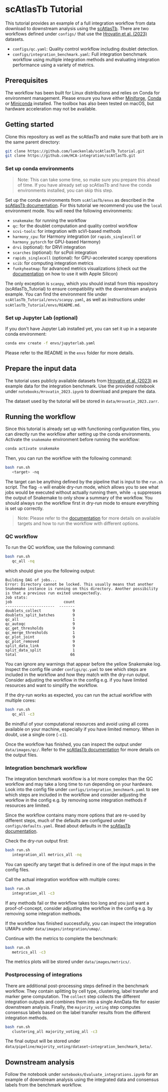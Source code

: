 # scAtlasTb Tutorial

This tutorial provides an example of a full integration workflow from data download to downstream analysis using the [scAtlasTb](https://github.com/HCA-integration/scAtlasTb).
There are two workflows defined under `configs/` that use the [Hrovatin et al. (2023)](https://doi.org/10.1038/s42255-023-00876-x) datasets.

* `configs/qc.yaml`: Quality control workflow including doublet detection.
* `configs/integration_benchmark.yaml`: Full integration benchmark workflow using multiple integration methods and evaluating integration performance using a variety of metrics.

## Prerequisites

The workflow has been built for Linux distributions and relies on Conda for environment management.
Please ensure you have either [Miniforge](https://github.com/conda-forge/miniforge), [Conda](https://docs.conda.io/en/latest/) or [Miniconda](https://docs.conda.io/en/latest/miniconda.html) installed.
The toolbox has also been tested on macOS, but hardware acceleration may not be available.

## Getting started

Clone this repository as well as the scAtlasTb and make sure that both are in the same parent directory:

```bash
git clone https://github.com/lueckenlab/scAtlasTb_Tutorial.git
git clone https://github.com/HCA-integration/scAtlasTb.git
```

### Set up conda environments

> Note: This can take some time, so make sure you prepare this ahead of time. If you have already set up scAtlasTb and have the conda environments installed, you can skip this step.

Set up the conda environments from `scAtlasTb/envs` as described in the [scAtlasTb documentation](https://scatlastb.readthedocs.io/en/latest/getting_started/installation.html#option-2-env-mode-local).
For this tutorial we recommend you use the `local` environment mode.
You will need the following environments:

- `snakemake`: for running the workflow
- `qc`: for the doublet computation and quality control workflow
- `scvi-tools`: for integration with scVI-based methods
- `harmony_cpu`: for Harmony integration (or `rapids_singlecell` or `harmony_pytorch` for GPU-based Harmony)
- `drvi` (optional): for DRVI integration
- `scarches` (optional): for scPoli integration
- `rapids_singlecell` (optional): for GPU-accelerated scanpy operations
- `scib`: for computing integration metrics
- `funkyheatmap`: for advanced metrics visualizations (check out the [documentation](https://scatlastb.readthedocs.io/en/latest/advanced_configuration/troubleshooting.html#working-on-apple-silicon) on how to use it with Apple Silicon)

The only exception is `scanpy`, which you should install from this repository (scAtlasTb_Tutorial) to ensure compatibility with the downstream analysis example.
You can find the environment file under `scAtlasTb_Tutorial/envs/scanpy.yaml`, as well as instructions under `scAtlasTb_Tutorial/envs/README.md`.

### Set up Jupyter Lab (optional)

If you don't have Jupyter Lab installed yet, you can set it up in a separate conda environment:

```bash
conda env create -f envs/jupyterlab.yaml
```

Please refer to the README in the `envs` folder for more details.

## Prepare the input data

The tutorial uses publicly available datasets from [Hrovatin et al. (2023)](https://doi.org/10.1038/s42255-023-00876-x) as example data for the integration benchmark.
Use the provided notebook under `notebooks/Hrovatin_2023.ipynb` to download and prepare the data.

The dataset used by the tutorial will be stored in `data/Hrovatin_2023.zarr`.

## Running the workflow

Since this tutorial is already set up with functioning configuration files, you can directly run the workflow after setting up the conda environments.
Activate the `snakemake` environment before running the workflow:

```bash
conda activate snakemake
```

Then, you can run the workflow with the following command:

```bash
bash run.sh
   <target> -nq
```

The target can be anything defined by the pipeline that is input to the `run.sh
  ` script.
The flag `-n` will enable dry-run mode, which allows you to see what jobs would be executed without actually running them, while `-q` suppresses the output of Snakemake to only show a summary of the workflow.
You should always run the workflow first in dry-run mode to ensure everything is set up correctly.

> Note: Please refer to the [documentation](https://scatlastb.readthedocs.io/en/latest/getting_started/call_pipeline.html#list-all-available-rules) for more details on available targets and how to run the workflow with different options.

### QC workflow

To run the QC workflow, use the following command:

```bash
bash run.sh
   qc_all -nq
```

which should give you the following output:

```
Building DAG of jobs...
Error: Directory cannot be locked. This usually means that another Snakemake instance is running on this directory. Another possibility is that a previous run exited unexpectedly.
Job stats:
job                       count
----------------------  -------
doublets_collect              9
doublets_split_batches        9
qc_all                        1
qc_autoqc                     9
qc_get_thresholds             9
qc_merge_thresholds           1
qc_plot_joint                 9
qc_plot_removed               9
split_data_link               9
split_data_split              1
total                        66
```

You can ignore any warnings that appear before the yellow Snakemake log.
Inspect the config file under `configs/qc.yaml` to see which steps are included in the workflow and how they match with the dry-run output.
Consider adjusting the workflow in the config e.g. if you have limited resources and want to simplify the workflow.

If the dry-run works as expected, you can run the actual workflow with multiple cores:

```bash
bash run.sh
   qc_all -c3
```

Be mindful of your computational resources and avoid using all cores available on your machine, especially if you have limited memory.
When in doubt, use a single core (`-c1`).

Once the workflow has finished, you can inspect the output under `data/images/qc/`.
Refer to the [scAtlasTb documentation](https://scatlastb.readthedocs.io/en/latest/workflows/qc.html) for more details on the output files.

### Integration benchmark workflow

The integration benchmark workflow is a lot more complex than the QC workflow and may take a long time to run depending on your hardware.
Look into the config file under `configs/integration_benchmark.yaml` to see which steps are included in the workflow and consider adjusting the workflow in the config e.g. by removing some integration methods if resources are limited.

Since the workflow contains many more options that are re-used by different steps, much of the defaults are configured under `configs/defaults.yaml`.
Read about defaults in the [scAtlasTb documentation](https://scatlastb.readthedocs.io/en/latest/advanced_configuration/advanced.html#set-defaults).

Check the dry-run output first:

```bash
bash run.sh
   integration_all metrics_all -nq
```

You can specify any target that is defined in one of the input maps in the config files.

Call the actual integration workflow with multiple cores:

```bash
bash run.sh
   integration_all -c3
```

If any methods fail or the workflow takes too long and you just want a proof-of-concept, consider adjusting the workflow in the config e.g. by removing some integration methods.

If the workflow has finished successfully, you can inspect the integration UMAPs under `data/images/integration/umap/`.

Continue with the metrics to complete the benchmark:

```bash
bash run.sh
   metrics_all -c3
```

The metrics plots will be stored under `data/images/metrics/`.

### Postprocessing of integrations

There are additional post-processing steps defined in the benchmark workflow.
They contain splitting by cell type, clustering, label transfer and marker gene computation.
The `collect` step collects the different integration outputs and combines them into a single AnnData file for easier downstream analysis.
Finally, the `majority_voting` step computes consensus labels based on the label transfer results from the different integration methods.

```bash
bash run.sh
   clustering_all majority_voting_all -c3
```

The final output will be stored under `data/pipeline/majority_voting/dataset~integration_benchmark_beta/`.

## Downstream analysis

Follow the notebook under `notebooks/Evaluate_integrations.ipynb` for an example of downstream analysis using the integrated data and consensus labels from the benchmark workflow.
